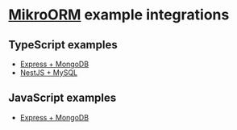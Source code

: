 # [MikroORM](https://github.com/B4nan/mikro-orm) example integrations

## TypeScript examples

- [Express + MongoDB](https://github.com/mikro-orm/mikro-orm-examples/tree/master/express-ts)
- [NestJS + MySQL](https://github.com/mikro-orm/nestjs-example-app)

## JavaScript examples 
- [Express + MongoDB](https://github.com/mikro-orm/express-js-example-app)
